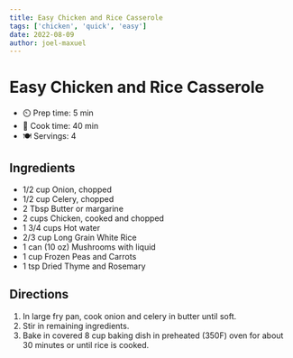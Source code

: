 ```yaml
---
title: Easy Chicken and Rice Casserole
tags: ['chicken', 'quick', 'easy']
date: 2022-08-09
author: joel-maxuel
---
```


# Easy Chicken and Rice Casserole

- ⏲️ Prep time: 5 min
- 🍳 Cook time: 40 min
- 🍽️ Servings: 4

## Ingredients

- 1/2 cup Onion, chopped
- 1/2 cup Celery, chopped
- 2 Tbsp Butter or margarine
- 2 cups Chicken, cooked and chopped
- 1 3/4 cups Hot water
- 2/3 cup Long Grain White Rice
- 1 can (10 oz) Mushrooms with liquid
- 1 cup Frozen Peas and Carrots
- 1 tsp Dried Thyme and Rosemary

## Directions

1. In large fry pan, cook onion and celery in butter until soft.
2. Stir in remaining ingredients.
3. Bake in covered 8 cup baking dish in preheated (350F) oven for about 30 minutes or until rice is cooked.
